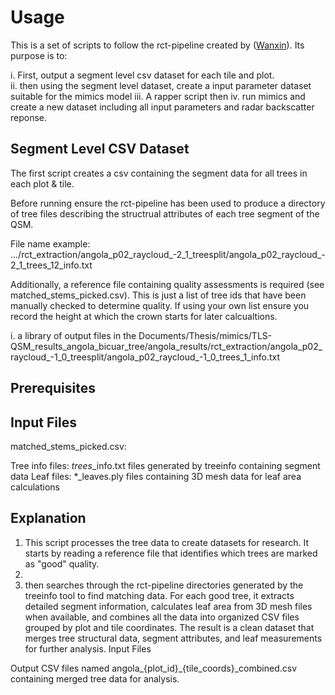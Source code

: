# Usage 

This is a set of scripts to follow the rct-pipeline created by ([Wanxin](https://github.com/Rthomass/test/edit/main/README.md)). Its purpose is to:  

i. First, output a segment level csv dataset for each tile and plot.  
ii. then using the segment level dataset, create a input parameter dataset suitable for the mimics model
iii. A rapper script then 
iv. run mimics and create a new dataset including all input parameters and radar backscatter reponse.

## Segment Level CSV Dataset 
The first script creates a csv containing the segment data for all trees in each plot & tile. 

Before running ensure the rct-pipeline has been used to produce a directory of tree files describing the structrual attributes of each tree segment of the QSM. 

File name example: 
.../rct_extraction/angola_p02_raycloud_-2_1_treesplit/angola_p02_raycloud_-2_1_trees_12_info.txt

Additionally, a reference file containing  quality assessments is required (see matched_stems_picked.csv). This is just a list of tree ids that have been manually checked to determine quality. If using your own list ensure you record the height at which the crown starts for later calcualtions. 



i. a library of output files in the 
Documents/Thesis/mimics/TLS-QSM_results_angola_bicuar_tree/angola_results/rct_extraction/angola_p02_raycloud_-1_0_treesplit/angola_p02_raycloud_-1_0_trees_1_info.txt












## Prerequisites 



## Input Files
matched_stems_picked.csv: 




Tree info files: *_trees_*_info.txt files generated by treeinfo containing segment data
Leaf files: *_leaves.ply files containing 3D mesh data for leaf area calculations
## Explanation
1. This script processes the tree data to create datasets for research. It starts by reading a reference file that identifies which trees are marked as "good" quality. 
2.
3.   then searches through the rct-pipeline directories generated by the treeinfo tool to find matching data. For each good tree, it extracts detailed segment information, calculates leaf area from 3D mesh files when available, and combines all the data into organized CSV files grouped by plot and tile coordinates. The result is a clean dataset that merges tree structural data, segment attributes, and leaf measurements for further analysis.
Input Files



Output
CSV files named angola_{plot_id}_{tile_coords}_combined.csv containing merged tree data for analysis.


